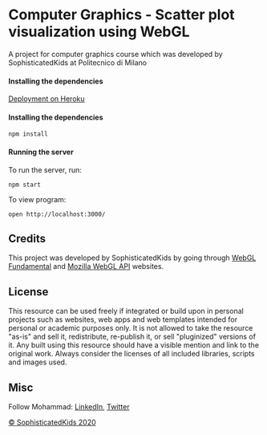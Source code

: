 # Computer Graphics - Scatter plot visualization using WebGL
A project for computer graphics course which was developed by SophisticatedKids at Politecnico di Milano

#### Installing the dependencies

[Deployment on Heroku](https://scatter-plot-webgl.herokuapp.com)

#### Installing the dependencies
```
npm install
```

#### Running the server
To run the server, run:

```
npm start
```

To view program:

```
open http://localhost:3000/
```

## Credits

This project was developed by SophisticatedKids by going through [WebGL Fundamental](https://webglfundamentals.org) and [Mozilla WebGL API](https://developer.mozilla.org/en-US/docs/Web/API/WebGL_API) websites.

## License
This resource can be used freely if integrated or build upon in personal projects such as websites, web apps and web templates intended for personal or academic purposes only. It is not allowed to take the resource "as-is" and sell it, redistribute, re-publish it, or sell "pluginized" versions of it. Any built using this resource should have a visible mention and link to the original work. Always consider the licenses of all included libraries, scripts and images used.

## Misc

Follow Mohammad: [LinkedIn](https://www.linkedin.com/in/alaamjadi/), [Twitter](https://twitter.com/AlaAmjadi)

[© SophisticatedKids 2020](https://mil-care.herokuapp.com/backend/)
